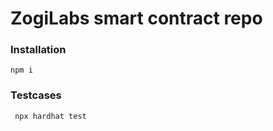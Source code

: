 # ZogiLabs smart contract repo

### Installation
```npm i```

### Testcases
``` npx hardhat test```
